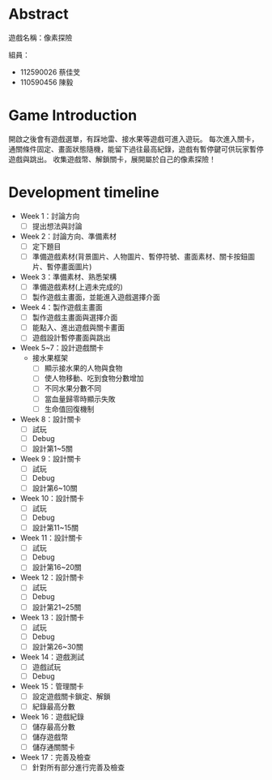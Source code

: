 # Abstract

遊戲名稱：像素探險

組員：

- 112590026 蔡佳芠
- 110590456 陳毅

# Game Introduction

開啟之後會有遊戲選單，有踩地雷、接水果等遊戲可進入遊玩。
每次進入關卡，通關條件固定、畫面狀態隨機，能留下過往最高紀錄，遊戲有暫停鍵可供玩家暫停遊戲與跳出。
收集遊戲幣、解鎖關卡，展開屬於自己的像素探險！

# Development timeline

- Week 1：討論方向
  - [ ] 提出想法與討論
- Week 2：討論方向、準備素材
  - [ ] 定下題目
  - [ ] 準備遊戲素材(背景圖片、人物圖片、暫停符號、畫面素材、關卡按鈕圖片、暫停畫面圖片)
- Week 3：準備素材、熟悉架構
  - [ ] 準備遊戲素材(上週未完成的)
  - [ ] 製作遊戲主畫面，並能進入遊戲選擇介面
- Week 4：製作遊戲主畫面
  - [ ] 製作遊戲主畫面與選擇介面
  - [ ] 能點入、進出遊戲與關卡畫面
  - [ ] 遊戲設計暫停畫面與跳出
- Week 5~7：設計遊戲關卡
  - 接水果框架
    - [ ] 顯示接水果的人物與食物
    - [ ] 使人物移動、吃到食物分數增加
    - [ ] 不同水果分數不同
    - [ ] 當血量歸零時顯示失敗
    - [ ] 生命值回復機制
- Week 8：設計關卡
  - [ ] 試玩
  - [ ] Debug
  - [ ] 設計第1~5關
- Week 9：設計關卡
  - [ ] 試玩
  - [ ] Debug
  - [ ] 設計第6~10關
- Week 10：設計關卡
  - [ ] 試玩
  - [ ] Debug
  - [ ] 設計第11~15關
- Week 11：設計關卡
  - [ ] 試玩
  - [ ] Debug
  - [ ] 設計第16~20關
- Week 12：設計關卡
  - [ ] 試玩
  - [ ] Debug
  - [ ] 設計第21~25關
- Week 13：設計關卡
  - [ ] 試玩
  - [ ] Debug
  - [ ] 設計第26~30關    
- Week 14：遊戲測試
  - [ ] 遊戲試玩
  - [ ] Debug
- Week 15：管理關卡
  - [ ] 設定遊戲關卡鎖定、解鎖
  - [ ] 紀錄最高分數
- Week 16：遊戲紀錄
  - [ ] 儲存最高分數
  - [ ] 儲存遊戲幣
  - [ ] 儲存通關關卡
- Week 17：完善及檢查
  - [ ] 針對所有部分進行完善及檢查
